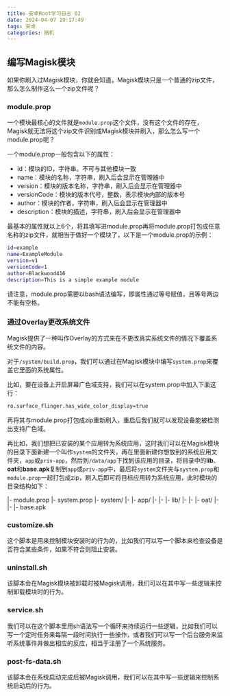 ```yaml
---
title: 安卓Root学习日志 02
date: 2024-04-07 19:17:49
tags: 安卓
categories: 搞机
---
```


## 编写Magisk模块

如果你刷入过Magisk模块，你就会知道，Magisk模块只是一个普通的zip文件，那么怎么制作这么一个zip文件呢？

### module.prop

一个模块最核心的文件就是`module.prop`这个文件，没有这个文件的存在，Magisk就无法将这个zip文件识别成Magisk模块并刷入，那么怎么写一个module.prop呢？

一个module.prop一般包含以下的属性：

+ id：模块的ID，字符串。不可与其他模块一致
+ name：模块的名称，字符串，刷入后会显示在管理器中
+ version：模块的版本名称，字符串，刷入后会显示在管理器中
+ versionCode：模块的版本代号，整数，表示模块内部的版本号
+ author：模块的作者，字符串，刷入后会显示在管理器中
+ description：模块的描述，字符串，刷入后会显示在管理器中

最基本的属性就以上6个，将其填写进module.prop再将module.prop打包成任意名称的zip文件，就相当于做好一个模块了，以下是一个module.prop的示例：

```bash
id=example
name=ExampleModule
version=v1
versionCode=1
author=Blackwood416
description=This is a simple example module
```

请注意，module.prop需要以bash语法编写，即属性通过等号赋值，且等号两边不能有空格。

### 通过Overlay更改系统文件

Magisk提供了一种叫作Overlay的方式来在不更改真实系统文件的情况下覆盖系统文件的内容。

对于`/system/build.prop`，我们可以通过在Magisk模块中编写`system.prop`来覆盖它里面的系统属性。

比如，要在设备上开启屏幕广色域支持，我们可以在system.prop中加入下面这行：

```bash
ro.surface_flinger.has_wide_color_display=true
```

再将其与module.prop打包成zip重新刷入，重启后我们就可以发现设备能被检测出支持广色域。

再比如，我们想把已安装的某个应用转为系统应用，这时我们可以在Magisk模块的目录下面新建一个叫作`system`的文件夹，再在里面新建你想放到的系统应用文件夹，`app`或`priv-app`，然后到`/data/app`下找到该应用的目录，将目录中的**lib**、**oat**和**base.apk**复制到`app`或`priv-app`中，最后将`system`文件夹与`system.prop`和`module.prop`一起打包成zip，刷入后即可将目标应用转为系统应用，此时模块的目录结构如下：

|- module.prop
|- system.prop
|- system/
|- |- app/
|- |- |- lib/
|- |- |- oat/
|- |- |- base.apk

### customize.sh

这个脚本是用来控制模块安装时的行为的，比如我们可以写一个脚本来检查设备是否符合某些条件，如果不符合则阻止安装。

### uninstall.sh

该脚本会在Magisk模块被卸载时被Magisk调用，我们可以在其中写一些逻辑来控制卸载模块时的行为。

### service.sh

我们可以在这个脚本里用sh语法写一个循环来持续运行一些逻辑，比如我们可以写一个定时任务来每隔一段时间执行一些操作，或者我们可以写一个后台服务来监听系统事件并做出相应的反应，相当于注册了一个系统服务。

### post-fs-data.sh

该脚本会在系统启动完成后被Magisk调用，我们可以在其中写一些逻辑来控制系统启动后的行为。